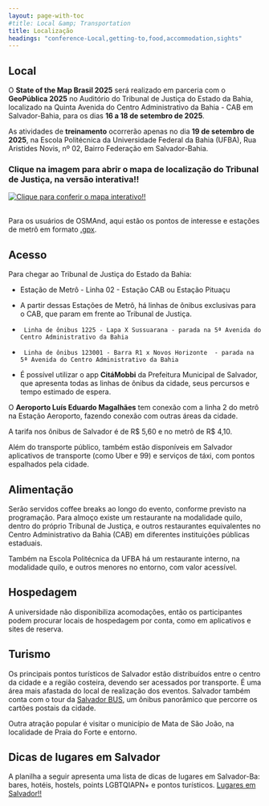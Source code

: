 ```yaml
---
layout: page-with-toc
#title: Local &amp; Transportation
title: Localização
headings: "conference-Local,getting-to,food,accommodation,sights"
---
```


<h2 class='space-bottom1' id='conference-Local'>Local</h2>

O **State of the Map Brasil 2025** será realizado em parceria com o **GeoPública 2025** no Auditório do Tribunal de Justiça do Estado da Bahia, localizado na Quinta Avenida do Centro Administrativo da Bahia - CAB em Salvador-Bahia, para os dias **16 a 18 de setembro de 2025**.

As atividades de **treinamento** ocorrerão apenas no dia **19 de setembro de 2025**, na Escola Politécnica da Universidade Federal da Bahia (UFBA), Rua Aristides Novis, nº 02, Bairro Federação em Salvador-Bahia.

### Clique na imagem para abrir o mapa de localização do Tribunal de Justiça, na versão interativa!!

<a href="https://sotm-br.github.io/2025/venue/map" rel="Clique para conferir o mapa interativo!!">![Clique para conferir o mapa interativo!!](https://sotm-br.github.io/2025/venue/snapshot.PNG)</a>

<br>Para os usuários de OSMAnd, aqui estão os pontos de interesse e estações de metrô em formato [.gpx](https://raw.githubusercontent.com/sotm-br/2025/main/venue/sotm_brasil_2025.gpx).<br>
<h2 class='space-bottom1' id='getting-to'>Acesso</h2>

Para chegar ao Tribunal de Justiça do Estado da Bahia:
* Estação de Metrô - Linha 02 - Estação CAB ou Estação Pituaçu
   
* A partir dessas Estações de Metrô, há linhas de ônibus exclusivas para o CAB, que param em frente ao Tribunal de Justiça.
*      Linha de ônibus 1225 - Lapa X Sussuarana - parada na 5ª Avenida do Centro Administrativo da Bahia
*      Linha de ônibus 123001 - Barra R1 x Novos Horizonte  - parada na 5ª Avenida do Centro Administrativo da Bahia
  
* É possível utilizar o app **CitáMobbi** da Prefeitura Municipal de Salvador, que apresenta todas as linhas de ônibus da cidade, seus percursos e tempo estimado de espera.

O **Aeroporto Luís Eduardo Magalhães** tem conexão com a linha 2 do metrô na Estação Aeroporto, fazendo conexão com outras áreas da cidade.

A tarifa nos ônibus de Salvador é de R$ 5,60 e no metrô de R$ 4,10.

Além do transporte público, também estão disponíveis em Salvador aplicativos de transporte (como Uber e 99) e serviços de táxi, com pontos espalhados pela cidade.

<h2 class='space-bottom1' id='food'>Alimentação</h2>

Serão servidos coffee breaks ao longo do evento, conforme previsto na programação.
Para almoço existe um restaurante na modalidade quilo, dentro do próprio Tribunal de Justiça, e outros restaurantes equivalentes no Centro Administrativo da Bahia (CAB) em diferentes instituições públicas estaduais.

Também na Escola Politécnica da UFBA há um restaurante interno, na modalidade quilo, e outros menores no entorno, com valor acessível.

<h2 class='space-bottom1' id='accommodation'>Hospedagem</h2>

A universidade não disponibiliza acomodações, então os participantes podem procurar locais de hospedagem por conta, como em aplicativos e sites de reserva.

<h2 class='space-bottom1' id='sights'>Turismo</h2>

Os principais pontos turísticos de Salvador estão distribuídos entre o centro da cidade e a região costeira, devendo ser acessados por transporte. É uma área mais afastada do local de realização dos eventos.
Salvador também conta com o tour da [Salvador BUS](https://salvadorbus.com.br/), um ônibus panorâmico que percorre os cartões postais da cidade.

Outra atração popular é visitar o município de Mata de São João, na localidade de Praia do Forte e entorno.

<h2 class='space-bottom1' id='accommodation'>Dicas de lugares em Salvador</h2>

A planilha a seguir apresenta uma lista de dicas de lugares em Salvador-Ba: bares, hotéis, hostels, points LGBTQIAPN+ e pontos turísticos.
<a href="https://docs.google.com/spreadsheets/d/1PUnd7-9tDjtK0imxJxFktHtUZxA2ximg/edit?usp=drive_link&ouid=104542550302449854702&rtpof=true&sd=true;headers=false">Lugares em Salvador!!</a>

<!--

<script>
  document.addEventListener('DOMContentLoaded', function() {
    var map = L.map('map').setView([-12.946947/-38.432686], 13);
    L.control.scale().addTo(map);
    L.tileLayer('{{ site.map_tiles.url}}', {
      attribution: '{{ site.map_tiles.attribution }}',
      maxZoom: {{ site.map_tiles.maxZoom}}
    }).addTo(map);
    map.scrollWheelZoom.disable();
    L.marker([-12.946947/-38.432686], {icon: L.icon({
      iconUrl: "{{ "/img/logo/sotm_br-logo.svg" | prepend: site.baseurl }}",
      iconSize: [40, 40],
      iconAnchor: [20, 40]
    })}).bindPopup("<h3>Tribunal de Justiça do Estado da Bahia</h3><p>Local do Evento <a href='https://www.openstreetmap.org/way/1375080142' target='_blank'>Open location on osm.org</a>.</p><p>Mapa detalhado:<a href='https://sotm-br.github.io/2025/venue/map' target='_blank'>aqui!</a>.</p>").addTo(map);



  }, false);
</script>

 -->
